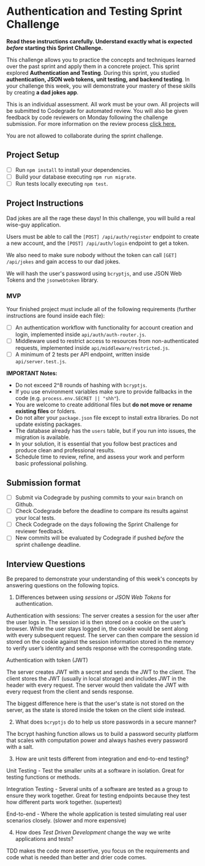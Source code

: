 # Authentication and Testing Sprint Challenge

**Read these instructions carefully. Understand exactly what is expected _before_ starting this Sprint Challenge.**

This challenge allows you to practice the concepts and techniques learned over the past sprint and apply them in a concrete project. This sprint explored **Authentication and Testing**. During this sprint, you studied **authentication, JSON web tokens, unit testing, and backend testing**. In your challenge this week, you will demonstrate your mastery of these skills by creating **a dad jokes app**.

This is an individual assessment. All work must be your own. All projects will be submitted to Codegrade for automated review. You will also be given feedback by code reviewers on Monday following the challenge submission. For more information on the review process [click here.](https://www.notion.so/bloomtech/How-to-View-Feedback-in-CodeGrade-c5147cee220c4044a25de28bcb6bb54a)

You are not allowed to collaborate during the sprint challenge.

## Project Setup

- [ ] Run `npm install` to install your dependencies.
- [ ] Build your database executing `npm run migrate`.
- [ ] Run tests locally executing `npm test`.

## Project Instructions

Dad jokes are all the rage these days! In this challenge, you will build a real wise-guy application.

Users must be able to call the `[POST] /api/auth/register` endpoint to create a new account, and the `[POST] /api/auth/login` endpoint to get a token.

We also need to make sure nobody without the token can call `[GET] /api/jokes` and gain access to our dad jokes.

We will hash the user's password using `bcryptjs`, and use JSON Web Tokens and the `jsonwebtoken` library.

### MVP

Your finished project must include all of the following requirements (further instructions are found inside each file):

- [ ] An authentication workflow with functionality for account creation and login, implemented inside `api/auth/auth-router.js`.
- [ ] Middleware used to restrict access to resources from non-authenticated requests, implemented inside `api/middleware/restricted.js`.
- [ ] A minimum of 2 tests per API endpoint, written inside `api/server.test.js`.

**IMPORTANT Notes:**

- Do not exceed 2^8 rounds of hashing with `bcryptjs`.
- If you use environment variables make sure to provide fallbacks in the code (e.g. `process.env.SECRET || "shh"`).
- You are welcome to create additional files but **do not move or rename existing files** or folders.
- Do not alter your `package.json` file except to install extra libraries. Do not update existing packages.
- The database already has the `users` table, but if you run into issues, the migration is available.
- In your solution, it is essential that you follow best practices and produce clean and professional results.
- Schedule time to review, refine, and assess your work and perform basic professional polishing.

## Submission format

- [ ] Submit via Codegrade by pushing commits to your `main` branch on Github.
- [ ] Check Codegrade before the deadline to compare its results against your local tests.
- [ ] Check Codegrade on the days following the Sprint Challenge for reviewer feedback.
- [ ] New commits will be evaluated by Codegrade if pushed _before_ the sprint challenge deadline.

## Interview Questions

Be prepared to demonstrate your understanding of this week's concepts by answering questions on the following topics.

1. Differences between using _sessions_ or _JSON Web Tokens_ for authentication.

Authentication with sessions:
The server creates a session for the user after the user logs in.
The session id is then stored on a cookie on the user’s browser.
While the user stays logged in, the cookie would be sent along with every subsequent request.
The server can then compare the session id stored on the cookie against the session information stored
in the memory to verify user’s identity and sends response with the corresponding state.

Authentication with token (JWT)

The server creates JWT with a secret and sends the JWT to the client.
The client stores the JWT (usually in local storage) and includes JWT in the header with every request.
The server would then validate the JWT with every request from the client and sends response.

The biggest difference here is that the user's state is not stored on the server,
as the state is stored inside the token on the client side instead.

2. What does `bcryptjs` do to help us store passwords in a secure manner?

The bcrypt hashing function allows us to build a password security platform
that scales with computation power and always hashes every password with a salt.

3. How are unit tests different from integration and end-to-end testing?

Unit Testing - Test the smaller units at a software in isolation. Great for testing functions or methods.

Integration Testing - Several units of a software are tested as a group to ensure they work together.
Great for testing endpoints because they test how different parts work together. (supertest)

End-to-end - Where the whole application is tested simulating real user scenarios closely. (slower and more expensive)

4. How does _Test Driven Development_ change the way we write applications and tests?

TDD makes the code more assertive, you focus on the requirements and code what is needed than better and drier code comes.

